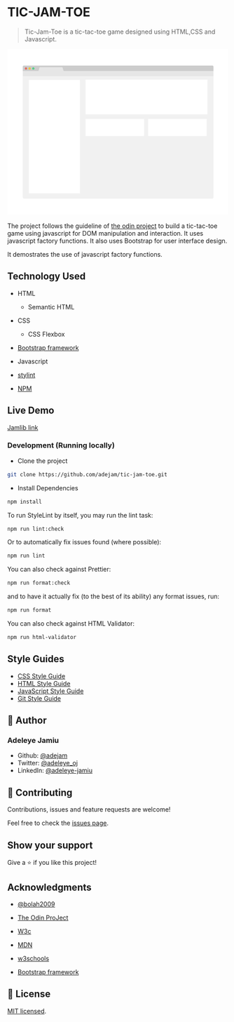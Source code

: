 # TIC-JAM-TOE

> Tic-Jam-Toe is a tic-tac-toe game designed using HTML,CSS and Javascript.

![screenshot](./app_screenshot.png)

The project follows the guideline of [the odin project](https://theodinproject.com/courses/javascript/lessons/tic-tac-toe-javascript) to build a tic-tac-toe game using javascript for DOM manipulation and interaction. It uses javascript factory functions. It also uses Bootstrap for user interface design.

It demostrates the use of javascript factory functions.

## Technology Used

- HTML

  - Semantic HTML

- CSS

  - CSS Flexbox

- [Bootstrap framework](https://getbootstrap.com/)

- Javascript

- [stylint](https://stylelint.io/)

- [NPM](https://www.npmjs.com/)

## Live Demo

[Jamlib link](https://adejam.github.io/tic-jam-toe/index.html)

### Development (Running locally)

- Clone the project

```bash
git clone https://github.com/adejam/tic-jam-toe.git

```

- Install Dependencies

```bash
npm install
```

To run StyleLint by itself, you may run the lint task:

```bash
npm run lint:check
```

Or to automatically fix issues found (where possible):

```bash
npm run lint
```

You can also check against Prettier:

```bash
npm run format:check
```

and to have it actually fix (to the best of its ability) any format issues, run:

```bash
npm run format
```

You can also check against HTML Validator:

```bash
npm run html-validator
```

## Style Guides

- [CSS Style Guide](http://udacity.github.io/frontend-nanodegree-styleguide/css.html)
- [HTML Style Guide](http://udacity.github.io/frontend-nanodegree-styleguide/index.html)
- [JavaScript Style Guide](http://udacity.github.io/frontend-nanodegree-styleguide/javascript.html)
- [Git Style Guide](https://udacity.github.io/git-styleguide/)

## 👤 Author

### Adeleye Jamiu

- Github: [@adejam](http://github.com/adejam)
- Twitter: [@adeleye_oj](https://twitter.com/Adeleye_oj)
- LinkedIn: [@adeleye-jamiu](https://linkedin.com/in/adeleye-jamiu)

## 🤝 Contributing

Contributions, issues and feature requests are welcome!

Feel free to check the [issues page](../../issues).

## Show your support

Give a ⭐️ if you like this project!

## Acknowledgments

- [@bolah2009](http://github.com/bolah2009)

- [The Odin ProJect](https://theodinproject.com/courses/javascript/lessons/tic-tac-toe-javascript)

- [W3c](https://www.w3.org/)

- [MDN](https://developer.mozilla.org/)

- [w3schools](https://www.w3schools.com/)

- [Bootstrap framework](https://getbootstrap.com/)

## 📝 License

[MIT licensed](./LICENSE).
